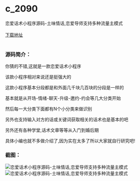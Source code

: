 # c_2090
恋爱话术小程序源码-土味情话,恋爱导师支持多种流量主模式
<br/></br>
[下载地址](https://www.uuid2.com/2090.html "下载地址")
<br/></br>
<h3>源码简介：</h3>
<p>你猜的不错,这就是一款恋爱话术小程序<p>
<p>该款小程序相对来说还是挺强大的<p>
<p>这款小程序基本分段都是和外面几千块几百块的分段是一样的<p>
<p>基本就是从开场-情绪-聊天-升级-邀约-约会等几大分类开始<p>
<p>然后每一大分类下面都有N个小分类来做识别<p>
<p>另外也支持输入对方的话或关键词获取相关的话术也是基本的吧<p>
<p>另外还有各种学堂,话术文章等等从入门到婚后期<p>
<p>具体小编也就不多做介绍了,因为实在太多了所以大家就自行研究吧!<p>
<h3>截图：</h3>
<img src="https://www.uuid2.com/wp-content/uploads/img/uimage/33181652236618.png" alt="恋爱话术小程序源码-土味情话,恋爱导师支持多种流量主模式"><img src="https://www.uuid2.com/wp-content/uploads/img/uimage/3511652236618.png" alt="恋爱话术小程序源码-土味情话,恋爱导师支持多种流量主模式">
